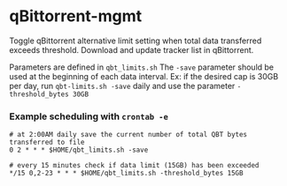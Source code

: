 # qBittorrent-mgmt
Toggle qBittorrent alternative limit setting when total data transferred exceeds threshold.
Download and update tracker list in qBittorrent.

Parameters are defined in `qbt_limits.sh`
The `-save` parameter should be used at the beginning of each data interval.  Ex: if the desired cap is 30GB per day, run `qbt-limits.sh -save` daily and use the parameter `-threshold_bytes 30GB`

### Example scheduling with `crontab -e`
```
# at 2:00AM daily save the current number of total QBT bytes transferred to file
0 2 * * * $HOME/qbt_limits.sh -save

# every 15 minutes check if data limit (15GB) has been exceeded
*/15 0,2-23 * * * $HOME/qbt_limits.sh -threshold_bytes 15GB
```
